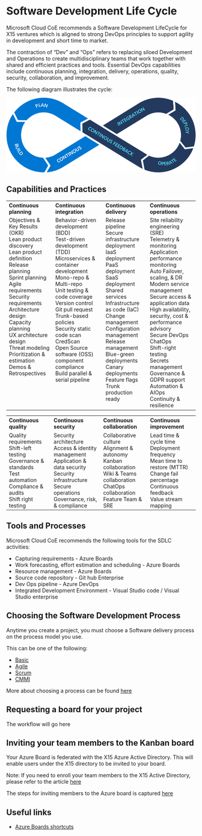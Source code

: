 # Software Development Life Cycle

Microsoft Cloud CoE recommends a Software Development LifeCycle for X15 ventures which is aligned to strong DevOps principles to support agility in development and short time to market. 

The contraction of “Dev” and “Ops” refers to replacing siloed Development and Operations to create multidisciplinary teams that work together with shared and efficient practices and tools. Essential DevOps capabilities include continuous planning​, integration​, delivery​, operations​, quality​, security​, collaboration​, and improvement​.

The following diagram illustrates the cycle:

![Image](/Images/SDLC.png)


## Capabilities and Practices
<table >
	<tr align="left" valign="top">
		<th >Continuous planning</th>
		<th>Continuous integration</th>
		<th>Continuous delivery</th>
        <th>Continuous operations</th>
 	</tr>
	<tr align="left" valign="top">
		<td>
            Objectives & Key Results (OKR) </br>
            Lean product discovery</br>
            Lean product definition</br>
            Release planning</br>
            Sprint planning</br>
            Agile requirements</br>
            Security requirements</br>
            Architecture design</br>
            Capacity planning</br>
            UX architecture design</br>
            Threat modeling</br>
            Prioritization & estimation</br>
            Demos & Retrospectives</br>
        </td>
		<td>
            Behavior-driven development (BDD)</br>
            Test-driven development (TDD)</br>
            Microservices & container development</br>
            Mono-repo & Multi-repo</br>
            Unit testing & code coverage</br>
            Version control</br>
            Git pull request</br>
            Trunk-based policies</br>
            Security static code scan</br>
            CredScan</br>
            Open Source software (OSS) component compliance</br>
            Build parallel & serial pipeline</br>
        </td>
		<td>
            Release pipeline</br>
            Secure infrastructure deployment</br>
            IaaS deployment</br>
            PaaS deployment</br>
            SaaS deployment</br>
            Shared services</br>
            Infrastructure as code (IaC)</br>
            Change management</br>
            Configuration management</br>
            Release management</br>
            Blue-green deployments</br>
            Canary deployments</br>
            Feature flags</br>
            Trunk production ready</br>
        </td>
        <td>
            Site reliability engineering (SRE) </br>
            Telemetry & monitoring</br>
            Application performance monitoring</br>
            Auto Failover, scaling, & DR</br>
            Modern service management</br>
            Secure access & application data</br>
            High availability, security, cost & performance advisory</br>
            Secure DevOps ChatOps</br>
            Shift-right testing</br>
            Secrets management</br>
            Governance & GDPR support</br>
            Automation & AIOps</br>
            Continuity & resilience</br>
        </td>
 	</tr>
</table>

<table>
	<tr align="left" valign="top">
		<th>Continuous quality</th>
		<th>Continuous security</th>
		<th>Continuous collaboration</th>
        <th>Continuous improvement</th>
 	</tr>
    <tr align="left" valign="top">
		<td>
            Quality requirements</br>
            Shift-left testing</br>
            Governance & standards</br>
            Test automation</br>
            Compliance & audits</br>
            Shift right testing</br>
        </td>
		<td>
            Security architecture</br>
            Access & identity management</br>
            Application & data security</br>
            Security infrastructure</br>
            Secure operations</br>
            Governance, risk, & compliance</br>
        </td>
		<td>
            Collaborative culture</br>
            Alignment & autonomy</br>
            Kanban collaboration</br>
            Wiki & Teams collaboration</br>
            ChatOps collaboration</br>
            Feature Team & SRE</br>
        </td>
        <td>
            Lead time & cycle time</br>
            Deployment frequency</br>
            Mean time to restore (MTTR)</br>
            Change fail percentage</br>
            Continuous feedback</br>
            Value stream mapping</br>
        </th>
 	</tr>
</table>	



## Tools and Processes 
Microsoft Cloud CoE recommends the following tools for the SDLC activities:
* Capturing requirements - Azure Boards
* Work forecasting, effort estimation and scheduling - Azure Boards
* Resource management - Azure Boards
* Source code repository - Git hub Enterprise
* Dev Ops pipeline - Azure DevOps 
* Integrated Development Environment - Visual Studio code / Visual Studio enterprise


## Choosing the Software Development Process

Anytime you create a project, you must choose a Software delivery process on the process model you use. 

This can be one of the following:

* [Basic](https://docs.microsoft.com/en-us/azure/devops/boards/get-started/plan-track-work?view=azure-devops&tabs=agile-process)
* [Agile](https://docs.microsoft.com/en-us/azure/devops/boards/work-items/guidance/agile-process?view=azure-devops)
* [Scrum](https://docs.microsoft.com/en-us/azure/devops/boards/work-items/guidance/scrum-process?view=azure-devops)
* [CMMI](https://docs.microsoft.com/en-us/azure/devops/boards/work-items/guidance/cmmi-process?view=azure-devops)


More about choosing a process can be found [here](https://docs.microsoft.com/en-us/azure/devops/boards/work-items/guidance/choose-process?view=azure-devops&tabs=basic-process)

## Requesting a board for your project
The workflow will go here

## Inviting your team members to the Kanban board
Your Azure Board is federated with the X15 Azure Active Directory. This will enable users under the X15 directory to be invited to your board. 

Note: If you need to enroll your team members to the X15 Active Directory, please refer to the article [here](To_be_filled)

The steps for inviting members to the Azure board is captured [here](https://docs.microsoft.com/en-us/azure/devops/boards/get-started/sign-up-invite-teammates?view=azure-devops)

## 

## Useful links
* [Azure Boards shortcuts](https://docs.microsoft.com/en-us/azure/devops/boards/get-started/keyboard-shortcuts?view=azure-devops)
